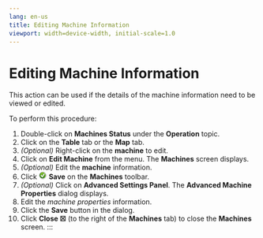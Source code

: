 ```yaml
---
lang: en-us
title: Editing Machine Information
viewport: width=device-width, initial-scale=1.0
---
```


#  Editing Machine Information

This action can be used if the details of the machine information need
to be viewed or edited.

To perform this procedure:

1.  Double-click on **Machines Status** under the **Operation** topic.
2.  Click on the **Table** tab or the **Map** tab.
3.  *(Optional)* Right-click on the **machine** to edit.
4.  Click on **Edit Machine** from the menu. The **Machines** screen
    displays.
5.  *(Optional)* Edit the **machine** information.
6.  Click ![Save     icon](../../../Resources/Images/EM/EMsave.png "Save icon") **Save**
    on the **Machines** toolbar.
7.  *(Optional)* Click on **Advanced Settings Panel**.
    The **Advanced Machine Properties** dialog displays.
8.  Edit the *machine properties* information.
9.  Click the **Save** button in the dialog.
10. Click **Close ☒** (to the right of the **Machines** tab) to close
    the **Machines** screen.
:::

 

